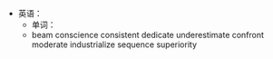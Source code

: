 - 英语：
	- 单词：
	- beam
	  conscience
	  consistent
	  dedicate
	  underestimate
	  confront
	  moderate
	  industrialize
	  sequence
	  superiority